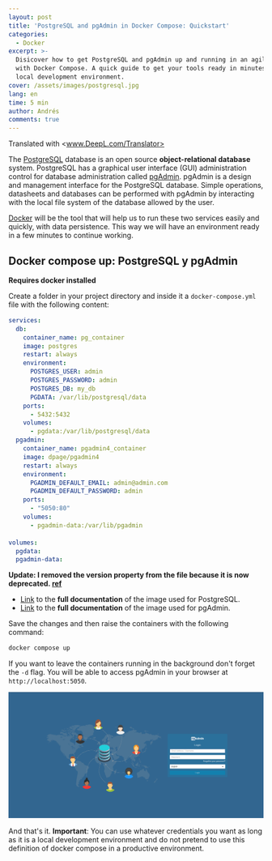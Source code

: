 ```yaml
---
layout: post
title: 'PostgreSQL and pgAdmin in Docker Compose: Quickstart'
categories:
  - Docker
excerpt: >-
  Disicover how to get PostgreSQL and pgAdmin up and running in an agile way
  with Docker Compose. A quick guide to get your tools ready in minutes in your
  local development environment.
cover: /assets/images/postgresql.jpg
lang: en
time: 5 min
author: Andrés
comments: true
---
```

Translated with <www.DeepL.com/Translator>

The [PostgreSQL](https://www.postgresql.org/) database is an open source **object-relational database** system. PostgreSQL has a graphical user interface (GUI) administration control for database administration called [pgAdmin](https://www.pgadmin.org/). pgAdmin is a design and management interface for the PostgreSQL database. Simple operations, datasheets and databases can be performed with pgAdmin by interacting with the local file system of the database allowed by the user.

[Docker](https://www.docker.com) will be the tool that will help us to run these two services easily and quickly, with data persistence. This way we will have an environment ready in a few minutes to continue working.

## Docker compose up: PostgreSQL y pgAdmin

**Requires docker installed**

Create a folder in your project directory and inside it a `docker-compose.yml` file with the following content:

```yml
services:
  db:
    container_name: pg_container
    image: postgres
    restart: always
    environment:
      POSTGRES_USER: admin
      POSTGRES_PASSWORD: admin
      POSTGRES_DB: my_db
      PGDATA: /var/lib/postgresql/data
    ports:
      - 5432:5432
    volumes:
      - pgdata:/var/lib/postgresql/data
  pgadmin:
    container_name: pgadmin4_container
    image: dpage/pgadmin4
    restart: always
    environment:
      PGADMIN_DEFAULT_EMAIL: admin@admin.com
      PGADMIN_DEFAULT_PASSWORD: admin
    ports:
      - "5050:80"
    volumes:
      - pgadmin-data:/var/lib/pgadmin

volumes:
  pgdata:
  pgadmin-data:
```

**Update: I removed the version property from the file because it is now deprecated. [ref](https://github.com/compose-spec/compose-spec/blob/master/spec.md#version-top-level-element-obsolete)**

- [Link](https://hub.docker.com/_/postgres/) to the **full documentation** of the image used for PostgreSQL.
- [Link](https://hub.docker.com/r/dpage/pgadmin4/) to the **full documentation** of the image used for pgAdmin.

Save the changes and then raise the containers with the following command:

```bash
docker compose up
```

If you want to leave the containers running in the background don't forget the `-d` flag. You will be able to access pgAdmin in your browser at `http://localhost:5050`.

![main view of pgAdmin](/assets/images/pgadmin.png)

And that's it. **Important**: You can use whatever credentials you want as long as it is a local development environment and do not pretend to use this definition of docker compose in a productive environment.

